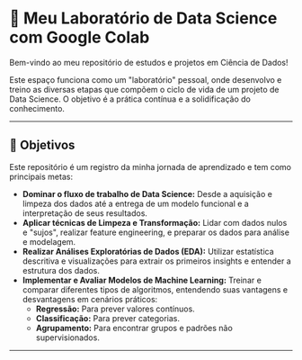 # 🚀 Meu Laboratório de Data Science com Google Colab

Bem-vindo ao meu repositório de estudos e projetos em Ciência de Dados!

Este espaço funciona como um "laboratório" pessoal, onde desenvolvo e treino as diversas etapas que compõem o ciclo de vida de um projeto de Data Science. O objetivo é a prática contínua e a solidificação do conhecimento.

---

## 🎯 Objetivos

Este repositório é um registro da minha jornada de aprendizado e tem como principais metas:

- **Dominar o fluxo de trabalho de Data Science:** Desde a aquisição e limpeza dos dados até a entrega de um modelo funcional e a interpretação de seus resultados.
- **Aplicar técnicas de Limpeza e Transformação:** Lidar com dados nulos e "sujos", realizar feature engineering, e preparar os dados para análise e modelagem.
- **Realizar Análises Exploratórias de Dados (EDA):** Utilizar estatística descritiva e visualizações para extrair os primeiros insights e entender a estrutura dos dados.
- **Implementar e Avaliar Modelos de Machine Learning:** Treinar e comparar diferentes tipos de algoritmos, entendendo suas vantagens e desvantagens em cenários práticos:
    - **Regressão:** Para prever valores contínuos.
    - **Classificação:** Para prever categorias.
    - **Agrupamento:** Para encontrar grupos e padrões não supervisionados.

---
